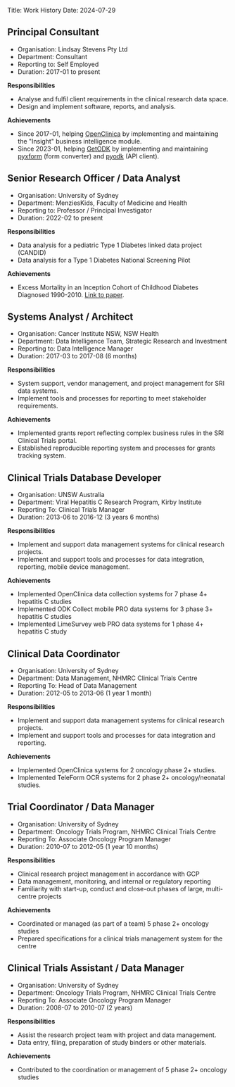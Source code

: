 Title: Work History
Date: 2024-07-29


## Principal Consultant
- Organisation: Lindsay Stevens Pty Ltd
- Department: Consultant
- Reporting to: Self Employed
- Duration: 2017-01 to present


**Responsibilities**

- Analyse and fulfil client requirements in the clinical research data space.
- Design and implement software, reports, and analysis.


**Achievements**

- Since 2017-01, helping [OpenClinica](https://www.openclinica.com/) by implementing and maintaining the "Insight" business intelligence module.
- Since 2023-01, helping [GetODK](https://getodk.org/) by implementing and maintaining [pyxform](https://github.com/XLSForm/pyxform) (form converter) and [pyodk](https://github.com/getodk/pyodk) (API client).


## Senior Research Officer / Data Analyst
- Organisation: University of Sydney
- Department: MenziesKids, Faculty of Medicine and Health
- Reporting to: Professor / Principal Investigator
- Duration: 2022-02 to present


**Responsibilities**

- Data analysis for a pediatric Type 1 Diabetes linked data project (CANDID)
- Data analysis for a Type 1 Diabetes National Screening Pilot


**Achievements**

- Excess Mortality in an Inception Cohort of Childhood Diabetes Diagnosed 1990-2010. [Link to paper](https://doi.org/10.1155/2024/1844752).


## Systems Analyst / Architect

- Organisation: Cancer Institute NSW, NSW Health
- Department: Data Intelligence Team, Strategic Research and Investment
- Reporting to: Data Intelligence Manager
- Duration: 2017-03 to 2017-08 (6 months)


**Responsibilities**

- System support, vendor management, and project management for SRI data systems.
- Implement tools and processes for reporting to meet stakeholder requirements.


**Achievements**

- Implemented grants report reflecting complex business rules in the SRI Clinical Trials portal.
- Established reproducible reporting system and processes for grants tracking system.


## Clinical Trials Database Developer

- Organisation: UNSW Australia
- Department: Viral Hepatitis C Research Program, Kirby Institute 
- Reporting To: Clinical Trials Manager
- Duration: 2013-06 to 2016-12 (3 years 6 months)


**Responsibilities**

- Implement and support data management systems for clinical research projects.
- Implement and support tools and processes for data integration, reporting, mobile device management.


**Achievements**

- Implemented OpenClinica data collection systems for 7 phase 4+ hepatitis C studies
- Implemented ODK Collect mobile PRO data systems for 3 phase 3+ hepatitis C studies
- Implemented LimeSurvey web PRO data systems for 1 phase 4+ hepatitis C study


## Clinical Data Coordinator

- Organisation: University of Sydney
- Department: Data Management, NHMRC Clinical Trials Centre
- Reporting To: Head of Data Management
- Duration: 2012-05 to 2013-06 (1 year 1 month)


**Responsibilities**

- Implement and support data management systems for clinical research projects.
- Implement and support tools and processes for data integration and reporting.


**Achievements**

- Implemented OpenClinica systems for 2 oncology phase 2+ studies.
- Implemented TeleForm OCR systems for 2 phase 2+ oncology/neonatal studies.


## Trial Coordinator / Data Manager

- Organisation: University of Sydney
- Department: Oncology Trials Program, NHMRC Clinical Trials Centre
- Reporting To: Associate Oncology Program Manager
- Duration: 2010-07 to 2012-05 (1 year 10 months)


**Responsibilities**

- Clinical research project management in accordance with GCP
- Data management, monitoring, and internal or regulatory reporting
- Familiarity with start-up, conduct and close-out phases of large, multi-centre projects


**Achievements**

- Coordinated or managed (as part of a team) 5 phase 2+ oncology studies
- Prepared specifications for a clinical trials management system for the centre


## Clinical Trials Assistant / Data Manager

- Organisation: University of Sydney
- Department: Oncology Trials Program, NHMRC Clinical Trials Centre
- Reporting To: Associate Oncology Program Manager
- Duration: 2008-07 to 2010-07 (2 years)


**Responsibilities**

- Assist the research project team with project and data management.
- Data entry, filing, preparation of study binders or other materials.


**Achievements**

- Contributed to the coordination or management of 5 phase 2+ oncology studies
